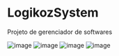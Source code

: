 # LogikozSystem

Projeto de gerenciador de softwares

![image](https://user-images.githubusercontent.com/37851168/64129704-63c86c80-cd83-11e9-82c4-f4b31db62602.png)
![image](https://user-images.githubusercontent.com/37851168/64129714-7347b580-cd83-11e9-8d21-c474850ae5db.png)
![image](https://user-images.githubusercontent.com/37851168/64129837-41831e80-cd84-11e9-85c9-287d4dd850d9.png)
![image](https://user-images.githubusercontent.com/37851168/64129927-ca01bf00-cd84-11e9-83d3-9d9117c88284.png)
